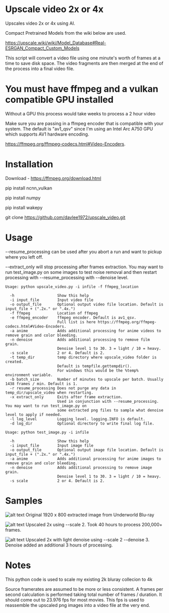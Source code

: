 # Upscale video 2x or 4x

Upscales video 2x or 4x using AI.

Compact Pretrained Models from the wiki below are used.

https://upscale.wiki/wiki/Model_Database#Real-ESRGAN_Compact_Custom_Models

This script will convert a video file using one minute's worth of frames at a time to save disk space. The video fragments are then merged at the end of the process into a final video file.

# You must have ffmpeg and a vulkan compatible GPU installed

Without a GPU this process would take weeks to process a 2 hour video

Make sure you are passing in a ffmpeg encoder that is compatible with your system.
The default is "av1_qsv" since I'm using an Intel Arc A750 GPU which supports AV1 hardware encoding.

https://ffmpeg.org/ffmpeg-codecs.html#Video-Encoders.

# Installation

Download - https://ffmpeg.org/download.html

pip install ncnn_vulkan

pip install numpy

pip install wakepy

git clone https://github.com/davlee1972/upscale_video.git

# Usage

--resume_processing can be used after you abort a run and want to pickup where you left off.

--extract_only will stop processing after frames extraction. You may want to run test_image.py on some
images to test noise removal and then restart processing with --resume_processing with --denoise level.

```console
Usage: python upscale_video.py -i infile -f ffmpeg_location

  -h                   Show this help
  -i input_file        Input video file
  -o output_file       Optional output video file location. Default is input_file + (".2x." or ".4x.")
  -f ffmpeg            Location of ffmpeg
  -e ffmpeg_encoder    ffmpeg encoder. Default is av1_qsv.
                       Full list is here https://ffmpeg.org/ffmpeg-codecs.html#Video-Encoders.
  -a anime             Adds additional processing for anime videos to remove grain and color bleeding.
  -n denoise           Adds additional processing to remove film grain.
                       Denoise level 1 to 30. 3 = light / 10 = heavy.
  -s scale             2 or 4. Default is 2.
  -t temp_dir          temp directory where upscale_video folder is created.
                       Default is tempfile.gettempdir().
                       For windows this would be the %temp% environment variable.
  -b batch_size        Number of minutes to upscale per batch. Usually 1438 frames / min. Default is 1.
  -r resume_processing Does not purge any data in temp_dir/upscale_video when restarting.
  -x extract_only      Exits after frame extraction.
                       Used in conjunction with --resume_processing. You may want to run test_image.py on
                       some extracted png files to sample what denoise level to apply if needed.
  -l log_level         Logging level. logging.INFO is default.
  -d log_dir           Optional directory to write final log file.

```

```console
Usage: python test_image.py -i infile

  -h                   Show this help
  -i input_file        Input image file
  -o output_file       Optional output image file location. Default is input_file + (".2x." or ".4x.")
  -a anime             Adds additional processing for anime images to remove grain and color bleeding.
  -n denoise           Adds additional processing to remove image grain.
                       Denoise level 1 to 30. 3 = light / 10 = heavy.
  -s scale             2 or 4. Default is 2.
```

# Samples

![alt text](https://i.imgur.com/nkbA0Ft.png)
Original 1920 x 800 extracted image from Underworld Blu-ray

![alt text](https://i.imgur.com/Z2djqQN.png)
Upscaled 2x using --scale 2. Took 40 hours to process 200,000+ frames.

![alt text](https://i.imgur.com/GOFMK47.png)
Upscaled 2x with light denoise using --scale 2 --denoise 3. Denoise added an additional 3 hours of processing.

# Notes

This python code is used to scale my existing 2k bluray collecion to 4k

Source framerates are assumed to be more or less consistent. 
A frames per second calculation is performed taking total number of frames / duration.
It should come out to 23.976 fps for most movies.
This fps is used to reassemble the upscaled png images into a video file at the very end.
